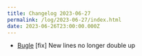 ```yaml
---
title: Changelog 2023-06-27
permalink: /log/2023-06-27/index.html
date: 2023-06-26T23:00:00.000Z
---
```


- [Bugle](https://bugle.lol) [fix] New lines no longer double up